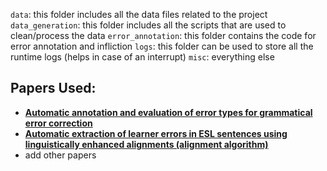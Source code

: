 `data`: this folder includes all the data files related to the project
`data_generation`: this folder includes all the scripts that are used to clean/process the data
`error_annotation`: this folder contains the code for error annotation and infliction
`logs`: this folder can be used to store all the runtime logs (helps in case of an interrupt)
`misc`: everything else

## Papers Used:
- [**Automatic annotation and evaluation of error types for grammatical error correction**](https://www.aclweb.org/anthology/P17-1074/)
- [**Automatic extraction of learner errors in ESL sentences using linguistically enhanced alignments (alignment algorithm)**](https://www.aclweb.org/anthology/C16-1079/)
- add other papers